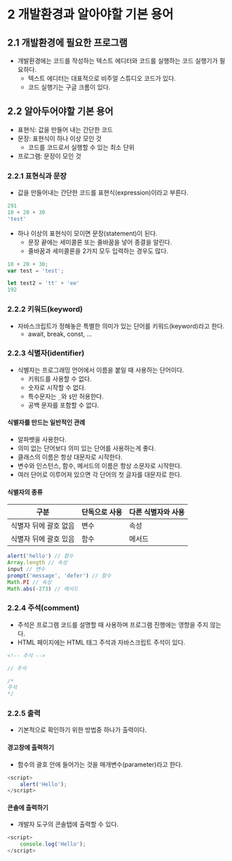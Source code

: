 # 2 개발환경과 알아야할 기본 용어
## 2.1 개발환경에 필요한 프로그램
- 개발환경에는 코드를 작성하는 텍스트 에디터와 코드를 실행하는 코드 실행기가 필요하다.
	- 텍스트 에디터는 대표적으로 비주얼 스튜디오 코드가 있다.
	- 코드 실행기는 구글 크롬이 있다.

## 2.2 알아두어야할 기본 용어
- 표현식: 값을 만들어 내는 간단한 코드
- 문장: 표현식이 하나 이상 모인 것
	- 코드를 코드로서 실행할 수 있는 최소 단위
- 프로그램: 문장이 모인 것

### 2.2.1 표현식과 문장
- 값을 만들어내는 간단한 코드를 표현식(expression)이라고 부른다.
```javascript
291
10 + 20 + 30
'test'
```

- 하나 이상의 표현식이 모이면 문장(statement)이 된다.
	- 문장 끝에는 세미콜론 또는 줄바꿈을 넣어 종결을 알린다.
	- 줄바꿈과 세미콜론을 2가지 모두 입력하는 경우도 많다.
```javascript
10 + 20 + 30;
var test = 'test';

let test2 = 'tt' + 'ee'
192
```

### 2.2.2 키워드(keyword)
- 자바스크립트가 정해놓은 특별한 의미가 있는 단어를 키워드(keyword)라고 한다.
	- await, break, const, ...

### 2.2.3 식별자(identifier)
- 식별자는 프로그래밍 언어에서 이름을 붙일 때 사용하는 단어이다.
	- 키워드를 사용할 수 없다.
	- 숫자로 시작할 수 없다.
	- 특수문자는 `_`와 `$`만 허용한다.
	- 공백 문자를 포함할 수 없다.

#### 식별자를 만드는 일반적인 관례
- 알파벳을 사용한다.
- 의미 없는 단어보다 의미 있는 단어를 사용하는게 좋다.
- 클래스의 이름은 항상 대문자로 시작한다.
- 변수와 인스턴스, 함수, 메서드의 이름은 항상 소문자로 시작한다.
- 여러 단어로 이루어져 있으면 각 단어의 첫 글자를 대문자로 한다.

#### 식별자의 종류
| 구분           | 단독으로 사용 | 다른 식별자와 사용 |
| ------------ | ------- | ---------- |
| 식별자 뒤에 괄호 없음 | 변수      | 속성         |
| 식별자 뒤에 괄호 있음 | 함수      | 메서드        |
```javascript
alert('hello') // 함수
Array.length // 속성
input // 변수
prompt('message', 'defer') // 함수
Math.PI // 속성
Math.abs(-273) // 메서드
```

### 2.2.4 주석(comment)
- 주석은 프로그램 코드를 설명할 때 사용하며 프로그램 진행에는 영향을 주지 않는다.
- HTML 페이지에는 HTML 태그 주석과 자바스크립트 주석이 있다.

```html
<!-- 주석 -->
```
```javascript
// 주석

/*
주석
*/
```

### 2.2.5 출력
- 기본적으로 확인하기 위한 방법중 하나가 출력이다.

#### 경고창에 출력하기
- 함수의 괄호 안에 들어가는 것을 매개변수(parameter)라고 한다.
```javascript
<script>
	alert('Hello');
</script>
```

#### 콘솔에 출력하기
- 개발자 도구의 콘솔탭에 출력할 수 있다.
```javascript
<script>
	console.log('Hello');
</script>
```
